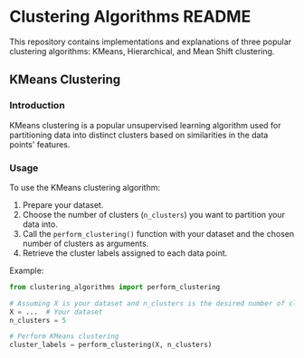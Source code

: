 # Clustering Algorithms README

This repository contains implementations and explanations of three popular clustering algorithms: KMeans, Hierarchical, and Mean Shift clustering.

## KMeans Clustering

### Introduction
KMeans clustering is a popular unsupervised learning algorithm used for partitioning data into distinct clusters based on similarities in the data points' features.

### Usage
To use the KMeans clustering algorithm:
1. Prepare your dataset.
2. Choose the number of clusters (`n_clusters`) you want to partition your data into.
3. Call the `perform_clustering()` function with your dataset and the chosen number of clusters as arguments.
4. Retrieve the cluster labels assigned to each data point.

Example:
```python
from clustering_algorithms import perform_clustering

# Assuming X is your dataset and n_clusters is the desired number of clusters
X = ...  # Your dataset
n_clusters = 5

# Perform KMeans clustering
cluster_labels = perform_clustering(X, n_clusters)
